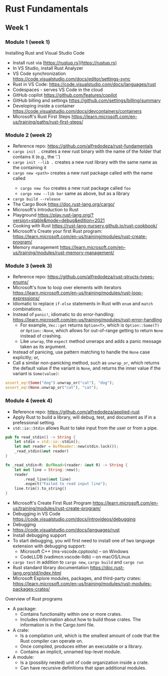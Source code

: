 # Rust Fundamentals

## Week 1

### Module 1 (week 1)

Installing Rust and Visual Studio Code

* Install rust via [https://rustup.rs](https://rustup.rs)
* In VS Studio, install Rust Analyzer
* VS Code synchronization https://code.visualstudio.com/docs/editor/settings-sync
* Rust in VS Code: https://code.visualstudio.com/docs/languages/rust
* Codespaces - serves VS Code in the cloud
* GitHub copilot https://github.com/features/copilot
* GitHub billing and settings https://github.com/settings/billing/summary
* Developing inside a container https://code.visualstudio.com/docs/devcontainers/containers
* Microsoft's Rust First Steps https://learn.microsoft.com/en-us/training/paths/rust-first-steps/

### Module 2 (week 2)

* Reference repo: https://github.com/alfredodeza/rust-fundamentals
* `cargo init .` creates a new rust binary with the name of the folder that contains it (e.g., the '.')
* `cargo init --lib .` creates a new rust library with the same name as the containing it
* `cargo new <path>` creates a new rust package called with the name called <path>
  * `cargo new foo` creates a new rust package called `foo`
  * `cargo new --lib bar` same as above, but as a library
* `cargo build --release`
* The Cargo Book https://doc.rust-lang.org/cargo/
* Microsoft's Introduction to Rust
* Playground https://play.rust-lang.org/?version=stable&mode=debug&edition=2021
* Cooking with Rust https://rust-lang-nursery.github.io/rust-cookbook/
* Microsoft's Create your first Rust program: https://learn.microsoft.com/en-us/training/modules/rust-create-program/
* Memory management https://learn.microsoft.com/en-us/training/modules/rust-memory-management/

### Module 3 (week 3)

* Reference repo: https://github.com/alfredodeza/rust-structs-types-enums/
* Microsoft's how to loop over elements with iterators https://learn.microsoft.com/en-us/training/modules/rust-loop-expressions/
* Idiomatic to replace `if-else` statements in Rust with `enum` and `match` combinations.
* Instead of `panic!`, idiomatic to do error-handling: https://learn.microsoft.com/en-us/training/modules/rust-error-handling
  * For example, `Vec::get` returns `Option<T>`, which is `Option::Some(T)` or `Option::None`, which allows for out-of-range getting to return `None` instead of crashing.
  * Like `unwrap`, the `expect` method unwraps and adds a panic message taken as its argument.
* Instead of panicing, use pattern matching to handle the `None` case explicitly; or,
* Call a similar non-panicking method, such as `unwrap_or`, which returns the default value if the variant is `None`, and returns the inner value if the variant is `Some(value)`:

```rust
assert_eq!(Some("dog").unwrap_or("cat"), "dog");
assert_eq!(None.unwrap_or("cat"), "cat");
```

### Module 4 (week 4)

* Reference repo: https://github.com/alfredodeza/applied-rust
* Apply Rust to build a library, will debug, test, and document as if in a prefessional setting.
* `std::io::Stdin` allows Rust to take input from the user or from a pipe.

```rust
pub fn read_stdin() -> String {
    let stdin = std::io::stdin();
    let mut reader = BufReader::new(stdin.lock());
    _read_stdin(&mut reader)
}

fn _read_stdin<R: BufRead>(reader: &mut R) -> String {
    let mut line = String::new();
    reader
        .read_line(&mut line)
        .expect("Failed to read input line");
    line.trim().to_string()
}
```

* Microsoft's Create First Rust Program https://learn.microsoft.com/en-us/training/modules/rust-create-program/
* Debugging in VS Code https://code.visualstudio.com/docs/introvideos/debugging
* Debugging
 * https://code.visualstudio.com/docs/languages/rust
  * Install debugging support
  * To start debugging, you will first need to install one of two language extension with debugging support:
    * Microsoft C++ (ms-vscode.cpptools) – on Windows
    * CodeLLDB (vadimcn.vscode-lldb) – on macOS/Linux
* `cargo test` in addition to `cargo new`, `cargo build` and `cargo run`
* Rust standard library documentation https://doc.rust-lang.org/std/index.html
* Microsoft Explore modules, packages, and third-party crates: https://learn.microsoft.com/en-us/training/modules/rust-modules-packages-crates/

Overview of Rust programs

* A package:
  * Contains functionality within one or more crates.
  * Includes information about how to build those crates. The information is in the Cargo.toml file.
* A crate:
  * Is a compilation unit, which is the smallest amount of code that the Rust compiler can operate on.
  * Once compiled, produces either an executable or a library.
  * Contains an implicit, unnamed top-level module.
* A module:
  * Is a (possibly nested) unit of code organization inside a crate.
  * Can have recursive definitions that span additional modules.
